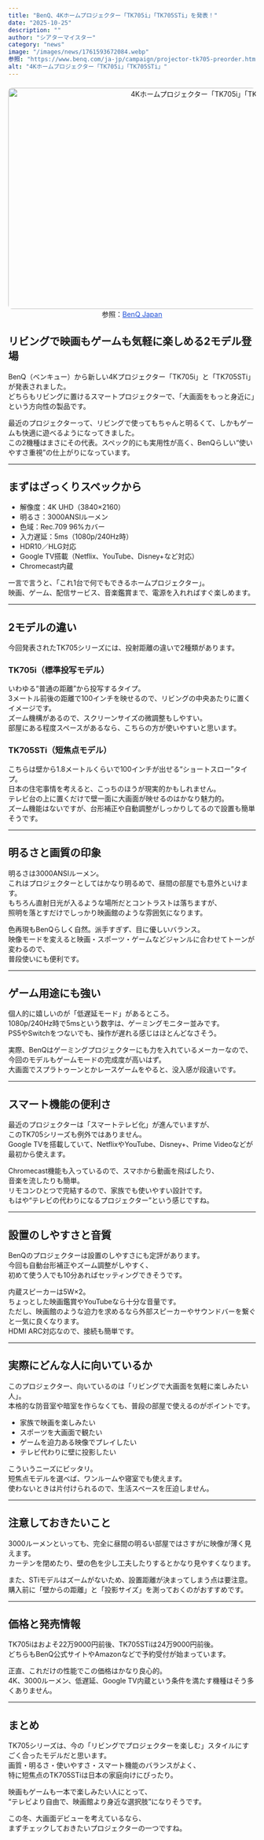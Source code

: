 ```yaml
---
title: "BenQ、4Kホームプロジェクター「TK705i」「TK705STi」を発表！"
date: "2025-10-25"
description: ""
author: "シアターマイスター"
category: "news"
image: "/images/news/1761593672084.webp"
参照: "https://www.benq.com/ja-jp/campaign/projector-tk705-preorder.html|BenQ Japan"
alt: "4Kホームプロジェクター「TK705i」「TK705STi」"
---
```

<figure style="text-align: center; margin: 20px auto;">
  <img src="/images/news/1761593672084.webp" alt="4Kホームプロジェクター「TK705i」「TK705STi」" width="800" height="450" style="display: block; margin: 0 auto; border-radius: 8px;" />
  <figcaption class="mb-16">
    参照：<a href="https://www.benq.com/ja-jp/campaign/projector-tk705-preorder.html" target="_blank" style="color: #1d4ed8; text-decoration: underline;">BenQ Japan</a>
  </figcaption>
</figure>


## リビングで映画もゲームも気軽に楽しめる2モデル登場

BenQ（ベンキュー）から新しい4Kプロジェクター「TK705i」と「TK705STi」が発表されました。  
どちらもリビングに置けるスマートプロジェクターで、「大画面をもっと身近に」という方向性の製品です。

最近のプロジェクターって、リビングで使ってもちゃんと明るくて、しかもゲームも快適に遊べるようになってきました。  
この2機種はまさにその代表。スペック的にも実用性が高く、BenQらしい“使いやすさ重視”の仕上がりになっています。

---

## まずはざっくりスペックから

- 解像度：4K UHD（3840×2160）  
- 明るさ：3000ANSIルーメン  
- 色域：Rec.709 96%カバー  
- 入力遅延：5ms（1080p/240Hz時）  
- HDR10／HLG対応  
- Google TV搭載（Netflix、YouTube、Disney+など対応）  
- Chromecast内蔵  

一言で言うと、「これ1台で何でもできるホームプロジェクター」。  
映画、ゲーム、配信サービス、音楽鑑賞まで、電源を入れればすぐ楽しめます。

---

## 2モデルの違い

今回発表されたTK705シリーズには、投射距離の違いで2種類があります。

### TK705i（標準投写モデル）
いわゆる“普通の距離”から投写するタイプ。  
3メートル前後の距離で100インチを映せるので、リビングの中央あたりに置くイメージです。  
ズーム機構があるので、スクリーンサイズの微調整もしやすい。  
部屋にある程度スペースがあるなら、こちらの方が使いやすいと思います。

### TK705STi（短焦点モデル）
こちらは壁から1.8メートルくらいで100インチが出せる“ショートスロー”タイプ。  
日本の住宅事情を考えると、こっちのほうが現実的かもしれません。  
テレビ台の上に置くだけで壁一面に大画面が映せるのはかなり魅力的。  
ズーム機能はないですが、台形補正や自動調整がしっかりしてるので設置も簡単そうです。

---

## 明るさと画質の印象

明るさは3000ANSIルーメン。  
これはプロジェクターとしてはかなり明るめで、昼間の部屋でも意外といけます。  
もちろん直射日光が入るような場所だとコントラストは落ちますが、  
照明を落とすだけでしっかり映画館のような雰囲気になります。

色再現もBenQらしく自然。派手すぎず、目に優しいバランス。  
映像モードを変えると映画・スポーツ・ゲームなどジャンルに合わせてトーンが変わるので、  
普段使いにも便利です。

---

## ゲーム用途にも強い

個人的に嬉しいのが「低遅延モード」があるところ。  
1080p/240Hz時で5msという数字は、ゲーミングモニター並みです。  
PS5やSwitchをつないでも、操作が遅れる感じはほとんどなさそう。

実際、BenQはゲーミングプロジェクターにも力を入れているメーカーなので、  
今回のモデルもゲームモードの完成度が高いはず。  
大画面でスプラトゥーンとかレースゲームをやると、没入感が段違いです。

---

## スマート機能の便利さ

最近のプロジェクターは「スマートテレビ化」が進んでいますが、  
このTK705シリーズも例外ではありません。  
Google TVを搭載していて、NetflixやYouTube、Disney+、Prime Videoなどが最初から使えます。  

Chromecast機能も入っているので、スマホから動画を飛ばしたり、  
音楽を流したりも簡単。  
リモコンひとつで完結するので、家族でも使いやすい設計です。  
もはや“テレビの代わりになるプロジェクター”という感じですね。

---

## 設置のしやすさと音質

BenQのプロジェクターは設置のしやすさにも定評があります。  
今回も自動台形補正やズーム調整がしやすく、  
初めて使う人でも10分あればセッティングできそうです。  

内蔵スピーカーは5W×2。  
ちょっとした映画鑑賞やYouTubeなら十分な音量です。  
ただし、映画館のような迫力を求めるなら外部スピーカーやサウンドバーを繋ぐと一気に良くなります。  
HDMI ARC対応なので、接続も簡単です。

---

## 実際にどんな人に向いているか

このプロジェクター、向いているのは「リビングで大画面を気軽に楽しみたい人」。  
本格的な防音室や暗室を作らなくても、普段の部屋で使えるのがポイントです。

- 家族で映画を楽しみたい  
- スポーツを大画面で観たい  
- ゲームを迫力ある映像でプレイしたい  
- テレビ代わりに壁に投影したい  

こういうニーズにピッタリ。  
短焦点モデルを選べば、ワンルームや寝室でも使えます。  
使わないときは片付けられるので、生活スペースを圧迫しません。

---

## 注意しておきたいこと

3000ルーメンといっても、完全に昼間の明るい部屋ではさすがに映像が薄く見えます。  
カーテンを閉めたり、壁の色を少し工夫したりするとかなり見やすくなります。  

また、STiモデルはズームがないため、設置距離が決まってしまう点は要注意。  
購入前に「壁からの距離」と「投影サイズ」を測っておくのがおすすめです。

---

## 価格と発売情報

TK705iはおよそ22万9000円前後、TK705STiは24万9000円前後。  
どちらもBenQ公式サイトやAmazonなどで予約受付が始まっています。  

正直、これだけの性能でこの価格はかなり良心的。  
4K、3000ルーメン、低遅延、Google TV内蔵という条件を満たす機種はそう多くありません。

---

## まとめ

TK705シリーズは、今の「リビングでプロジェクターを楽しむ」スタイルにすごく合ったモデルだと思います。  
画質・明るさ・使いやすさ・スマート機能のバランスがよく、  
特に短焦点のTK705STiは日本の家庭向けにぴったり。  

映画もゲームも一本で楽しみたい人にとって、  
“テレビより自由で、映画館より身近な選択肢”になりそうです。  

この冬、大画面デビューを考えているなら、  
まずチェックしておきたいプロジェクターの一つですね。